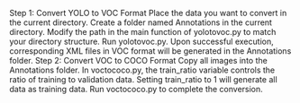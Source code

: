 Step 1: Convert YOLO to VOC Format
Place the data you want to convert in the current directory.
Create a folder named Annotations in the current directory.
Modify the path in the main function of yolotovoc.py to match your directory structure.
Run yolotovoc.py. Upon successful execution, corresponding XML files in VOC format will be generated in the Annotations folder.
Step 2: Convert VOC to COCO Format
Copy all images into the Annotations folder.
In voctococo.py, the train_ratio variable controls the ratio of training to validation data. Setting train_ratio to 1 will generate all data as training data.
Run voctococo.py to complete the conversion.
